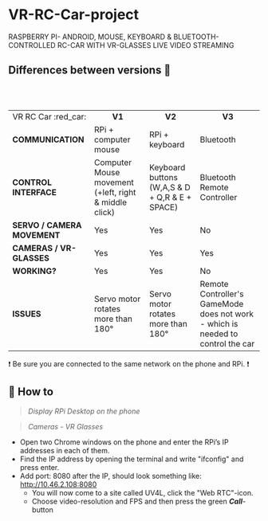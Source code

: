 # VR-RC-Car-project
RASPBERRY PI- ANDROID, MOUSE, KEYBOARD & BLUETOOTH-CONTROLLED RC-CAR WITH VR-GLASSES LIVE VIDEO STREAMING

## Differences between versions :memo:

<table width="600px">
  <tr>
    <td align="center">VR RC Car :red_car:</td>
    <td align="center"><b>V1</b></td>
    <td align="center"><b>V2</b></td>
    <td align="center"><b>V3</b></td>
  </tr>
  <tr>
    <td><b>COMMUNICATION</b></td>    
    <td>RPi + computer mouse</td>    
    <td>RPi + keyboard</td>    
    <td>Bluetooth</td>  
  </tr>
  <tr>
    <td><b>CONTROL INTERFACE</b></td>            
    <td>Computer Mouse movement (+left, right & middle click)</td>            
    <td>Keyboard buttons (W,A,S & D + Q,R & E + SPACE)</td>            
    <td>Bluetooth Remote Controller</td>      
  </tr>
  <tr>
    <td><b>SERVO / CAMERA MOVEMENT</b></td>                
    <td>Yes</td>                
    <td>Yes</td>
    <td>No</td>
  </tr>
  <tr>
    <td><b>CAMERAS / VR-GLASSES</b></td>                
    <td>Yes</td>                
    <td>Yes</td>
    <td>Yes</td>
  </tr>
  <tr>
    <td><b>WORKING?</b></td>
    <td>Yes</td>
    <td>Yes</td>
    <td>No</td>
  </tr>
  <tr>
    <td><b>ISSUES</b></td>
    <td>Servo motor rotates more than 180°</td>
    <td>Servo motor rotates more than 180°</td>
    <td>Remote Controller's GameMode does not work - which is needed to control the car</td>
  </tr>
</table

:exclamation: Be sure you are connected to the same network on the phone and RPi. :exclamation:

## **:mag_right: How to**
> _Display RPi Desktop on the phone_

> _Cameras - VR Glasses_

- Open two Chrome windows on the phone and enter the RPi’s IP addresses in each of them.
- Find the IP address by opening the terminal and write "ifconfig" and press enter.
- Add port: 8080 after the IP, should look something like: http://10.46.2.108:8080
  - You will now come to a site called UV4L, click the "Web RTC"-icon.
  - Choose video-resolution and FPS and then press the green **_Call_**-button
